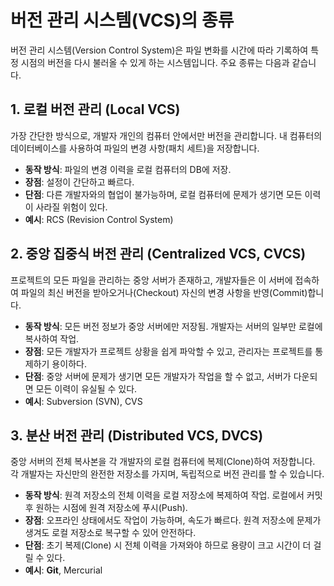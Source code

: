 # 버전 관리 시스템(VCS)의 종류

버전 관리 시스템(Version Control System)은 파일 변화를 시간에 따라 기록하여 특정 시점의 버전을 다시 불러올 수 있게 하는 시스템입니다. 주요 종류는 다음과 같습니다.

## 1. 로컬 버전 관리 (Local VCS)
가장 간단한 방식으로, 개발자 개인의 컴퓨터 안에서만 버전을 관리합니다. 내 컴퓨터의 데이터베이스를 사용하여 파일의 변경 사항(패치 세트)을 저장합니다.

* **동작 방식**: 파일의 변경 이력을 로컬 컴퓨터의 DB에 저장.
* **장점**: 설정이 간단하고 빠르다.
* **단점**: 다른 개발자와의 협업이 불가능하며, 로컬 컴퓨터에 문제가 생기면 모든 이력이 사라질 위험이 있다.
* **예시**: RCS (Revision Control System)

## 2. 중앙 집중식 버전 관리 (Centralized VCS, CVCS)
프로젝트의 모든 파일을 관리하는 중앙 서버가 존재하고, 개발자들은 이 서버에 접속하여 파일의 최신 버전을 받아오거나(Checkout) 자신의 변경 사항을 반영(Commit)합니다.

* **동작 방식**: 모든 버전 정보가 중앙 서버에만 저장됨. 개발자는 서버의 일부만 로컬에 복사하여 작업.
* **장점**: 모든 개발자가 프로젝트 상황을 쉽게 파악할 수 있고, 관리자는 프로젝트를 통제하기 용이하다.
* **단점**: 중앙 서버에 문제가 생기면 모든 개발자가 작업을 할 수 없고, 서버가 다운되면 모든 이력이 유실될 수 있다.
* **예시**: Subversion (SVN), CVS

## 3. 분산 버전 관리 (Distributed VCS, DVCS)
중앙 서버의 전체 복사본을 각 개발자의 로컬 컴퓨터에 복제(Clone)하여 저장합니다. 각 개발자는 자신만의 완전한 저장소를 가지며, 독립적으로 버전 관리를 할 수 있습니다.

* **동작 방식**: 원격 저장소의 전체 이력을 로컬 저장소에 복제하여 작업. 로컬에서 커밋 후 원하는 시점에 원격 저장소에 푸시(Push).
* **장점**: 오프라인 상태에서도 작업이 가능하며, 속도가 빠르다. 원격 저장소에 문제가 생겨도 로컬 저장소로 복구할 수 있어 안전하다.
* **단점**: 초기 복제(Clone) 시 전체 이력을 가져와야 하므로 용량이 크고 시간이 더 걸릴 수 있다.
* **예시**: **Git**, Mercurial